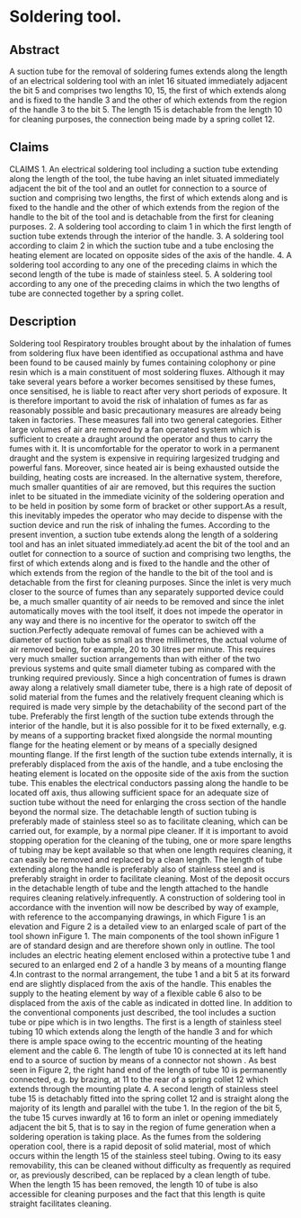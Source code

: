 # Soldering tool.

## Abstract
A suction tube for the removal of soldering fumes extends along the length of an electrical soldering tool with an inlet 16 situated immediately adjacent the bit 5 and comprises two lengths 10, 15, the first of which extends along and is fixed to the handle 3 and the other of which extends from the region of the handle 3 to the bit 5. The length 15 is detachable from the length 10 for cleaning purposes, the connection being made by a spring collet 12.

## Claims
CLAIMS 1. An electrical soldering tool including a suction tube extending along the length of the tool, the tube having an inlet situated immediately adjacent the bit of the tool and an outlet for connection to a source of suction and comprising two lengths, the first of which extends along and is fixed to the handle and the other of which extends from the region of the handle to the bit of the tool and is detachable from the first for cleaning purposes. 2. A soldering tool according to claim 1 in which the first length of suction tube extends through the interior of the handle. 3. A soldering tool according to claim 2 in which the suction tube and a tube enclosing the heating element are located on opposite sides of the axis of the handle. 4. A soldering tool according to any one of the preceding claims in which the second length of the tube is made of stainless steel. 5. A soldering tool according to any one of the preceding claims in which the two lengths of tube are connected together by a spring collet.

## Description
Soldering tool Respiratory troubles brought about by the inhalation of fumes from soldering flux have been identified as occupational asthma and have been found to be caused mainly by fumes containing colophony or pine resin which is a main constituent of most soldering fluxes. Although it may take several years before a worker becomes sensitised by these fumes, once sensitised, he is liable to react after very short periods of exposure. It is therefore important to avoid the risk of inhalation of fumes as far as reasonably possible and basic precautionary measures are already being taken in factories. These measures fall into two general categories. Either large volumes of air are removed by a fan operated system which is sufficient to create a draught around the operator and thus to carry the fumes with it. It is uncomfortable for the operator to work in a permanent draught and the system is expensive in requiring largesized trudging and powerful fans. Moreover, since heated air is being exhausted outside the building, heating costs are increased. In the alternative system, therefore, much smaller quantities of air are removed, but this requires the suction inlet to be situated in the immediate vicinity of the soldering operation and to be held in position by some form of bracket or other support.As a result, this inevitably impedes the operator who may decide to dispense with the suction device and run the risk of inhaling the fumes. According to the present invention, a suction tube extends along the length of a soldering tool and has an inlet situated immediately.ad acent the bit of the tool and an outlet for connection to a source of suction and comprising two lengths, the first of which extends along and is fixed to the handle and the other of which extends from the region of the handle to the bit of the tool and is detachable from the first for cleaning purposes. Since the inlet is very much closer to the source of fumes than any separately supported device could be, a much smaller quantity of air needs to be removed and since the inlet automatically moves with the tool itself, it does not impede the operator in any way and there is no incentive for the operator to switch off the suction.Perfectly adequate removal of fumes can be achieved with a diameter of suction tube as small as three millimetres, the actual volume of air removed being, for example, 20 to 30 litres per minute. This requires very much smaller suction arrangements than with either of the two previous systems and quite small diameter tubing as compared with the trunking required previously. Since a high concentration of fumes is drawn away along a relatively small diameter tube, there is a high rate of deposit of solid material from the fumes and the relatively frequent cleaning which is required is made very simple by the detachability of the second part of the tube. Preferably the first length of the suction tube extends through the interior of the handle, but it is also possible for it to be fixed externally, e.g. by means of a supporting bracket fixed alongside the normal mounting flange for the heating element or by means of a specially designed mounting flange. If the first length of the suction tube extends internally, it is preferably displaced from the axis of the handle, and a tube enclosing the heating element is located on the opposite side of the axis from the suction tube. This enables the electrical conductors passing along the handle to be located off axis, thus allowing sufficient space for an adequate size of suction tube without the need for enlarging the cross section of the handle beyond the normal size. The detachable length of suction tubing is preferably made of stainless steel so as to facilitate cleaning, which can be carried out, for example, by a normal pipe cleaner. If it is important to avoid stopping operation for the cleaning of the tubing, one or more spare lengths of tubing may be kept available so that when one length requires cleaning, it can easily be removed and replaced by a clean length. The length of tube extending along the handle is preferably also of stainless steel and is preferably straight in order to facilitate cleaning. Most of the deposit occurs in the detachable length of tube and the length attached to the handle requires cleaning relatively.infrequently. A construction of soldering tool in accordance with the invention will now be described by way of example, with reference to the accompanying drawings, in which Figure 1 is an elevation and Figure 2 is a detailed view to an enlarged scale of part of the tool shown inFigure 1. The main components of the tool shown inFigure 1 are of standard design and are therefore shown only in outline. The tool includes an electric heating element enclosed within a protective tube 1 and secured to an enlarged end 2 of a handle 3 by means of a mounting flange 4.In contrast to the normal arrangement, the tube 1 and a bit 5 at its forward end are slightly displaced from the axis of the handle. This enables the supply to the heating element by way of a flexible cable 6 also to be displaced from the axis of the cable as indicated in dotted line. In addition to the conventional components just described, the tool includes a suction tube or pipe which is in two lengths. The first is a length of stainless steel tubing 10 which extends along the length of the handle 3 and for which there is ample space owing to the eccentric mounting of the heating element and the cable 6. The length of tube 10 is connected at its left hand end to a source of suction by means of a connector not shown . As best seen in Figure 2, the right hand end of the length of tube 10 is permanently connected, e.g. by brazing, at 11 to the rear of a spring collet 12 which extends through the mounting plate 4. A second length of stainless steel tube 15 is detachably fitted into the spring collet 12 and is straight along the majority of its length and parallel with the tube 1. In the region of the bit 5, the tube 15 curves inwardly at 16 to form an inlet or opening immediately adjacent the bit 5, that is to say in the region of fume generation when a soldering operation is taking place. As the fumes from the soldering operation cool, there is a rapid deposit of solid material, most of which occurs within the length 15 of the stainless steel tubing. Owing to its easy removability, this can be cleaned without difficulty as frequently as required or, as previously described, can be replaced by a clean length of tube. When the length 15 has been removed, the length 10 of tube is also accessible for cleaning purposes and the fact that this length is quite straight facilitates cleaning.